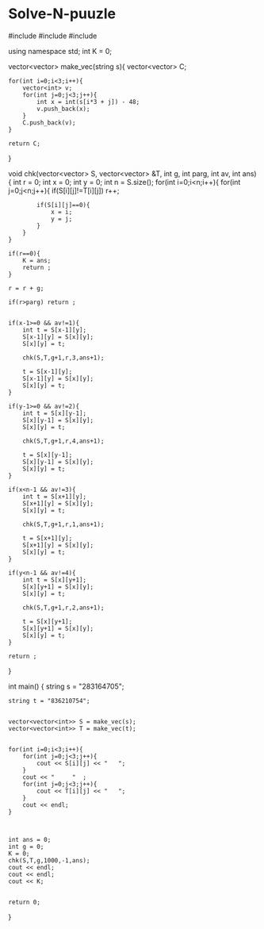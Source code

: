 # Solve-N-puuzle
#include <iostream>
#include <vector>
#include <string>

using namespace std;
int K = 0;

vector<vector<int>> make_vec(string s){
    vector<vector<int>> C;
    
    for(int i=0;i<3;i++){
        vector<int> v;
        for(int j=0;j<3;j++){
            int x = int(s[i*3 + j]) - 48;
            v.push_back(x);
        }
        C.push_back(v);
    }
    
    return C;
}


void chk(vector<vector<int>> S, vector<vector<int>> &T, int g, int parg, int av, int ans){
    int r = 0;
    int x = 0;
    int y = 0;
    int n = S.size();
    for(int i=0;i<n;i++){
        for(int j=0;j<n;j++){
            if(S[i][j]!=T[i][j]) r++;
            
            if(S[i][j]==0){
                x = i;
                y = j;
            }
        }
    }
    
    if(r==0){
        K = ans;
        return ;
    }
    
    r = r + g;
    
    if(r>parg) return ;
    
    
    if(x-1>=0 && av!=1){
        int t = S[x-1][y];
        S[x-1][y] = S[x][y];
        S[x][y] = t;
        
        chk(S,T,g+1,r,3,ans+1);
        
        t = S[x-1][y];
        S[x-1][y] = S[x][y];
        S[x][y] = t;
    }
    
    if(y-1>=0 && av!=2){
        int t = S[x][y-1];
        S[x][y-1] = S[x][y];
        S[x][y] = t;
        
        chk(S,T,g+1,r,4,ans+1);
        
        t = S[x][y-1];
        S[x][y-1] = S[x][y];
        S[x][y] = t;
    }
    
    if(x<n-1 && av!=3){
        int t = S[x+1][y];
        S[x+1][y] = S[x][y];
        S[x][y] = t;
        
        chk(S,T,g+1,r,1,ans+1);
        
        t = S[x+1][y];
        S[x+1][y] = S[x][y];
        S[x][y] = t;
    }
    
    if(y<n-1 && av!=4){
        int t = S[x][y+1];
        S[x][y+1] = S[x][y];
        S[x][y] = t;
        
        chk(S,T,g+1,r,2,ans+1);
        
        t = S[x][y+1];
        S[x][y+1] = S[x][y];
        S[x][y] = t;
    }
    
    return ;
    
    
}

int main()
{
    string s = "283164705";
    
    string t = "836210754";
    
    
    vector<vector<int>> S = make_vec(s);
    vector<vector<int>> T = make_vec(t);
    
    
    for(int i=0;i<3;i++){
        for(int j=0;j<3;j++){
            cout << S[i][j] << "   ";
        }
        cout << "     "  ;
        for(int j=0;j<3;j++){
            cout << T[i][j] << "   ";
        }
        cout << endl;
    }
    
    
    
    int ans = 0;
    int g = 0;
    K = 0;
    chk(S,T,g,1000,-1,ans);
    cout << endl;
    cout << endl;
    cout << K;


    return 0;
}
